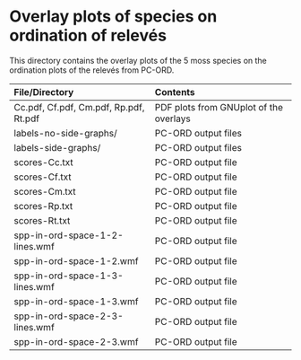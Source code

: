 # Overlay plots of species on ordination of relevés

This directory contains the overlay plots of the 5 moss species on the ordination plots of the relevés from PC-ORD.

|File/Directory|Contents|
|:-------------------|:---------------------------------------------------------------------|
| Cc.pdf, Cf.pdf, Cm.pdf, Rp.pdf, Rt.pdf | PDF plots from GNUplot of the overlays |
| labels-no-side-graphs/ | PC-ORD output files |
| labels-side-graphs/ | PC-ORD output files |
| scores-Cc.txt | PC-ORD output file |
| scores-Cf.txt | PC-ORD output file |
| scores-Cm.txt | PC-ORD output file |
| scores-Rp.txt | PC-ORD output file |
| scores-Rt.txt | PC-ORD output file |
| spp-in-ord-space-1-2-lines.wmf | PC-ORD output file |
| spp-in-ord-space-1-2.wmf | PC-ORD output file |
| spp-in-ord-space-1-3-lines.wmf | PC-ORD output file |
| spp-in-ord-space-1-3.wmf | PC-ORD output file |
| spp-in-ord-space-2-3-lines.wmf | PC-ORD output file |
| spp-in-ord-space-2-3.wmf | PC-ORD output file |
